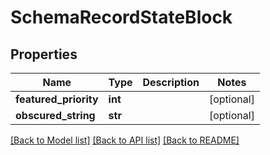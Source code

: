 # SchemaRecordStateBlock

## Properties
Name | Type | Description | Notes
------------ | ------------- | ------------- | -------------
**featured_priority** | **int** |  | [optional] 
**obscured_string** | **str** |  | [optional] 

[[Back to Model list]](../README.md#documentation-for-models) [[Back to API list]](../README.md#documentation-for-api-endpoints) [[Back to README]](../README.md)


